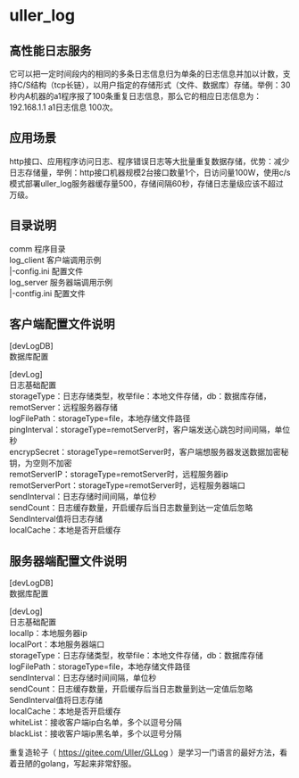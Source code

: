 # uller_log
  
## 高性能日志服务  
它可以把一定时间段内的相同的多条日志信息归为单条的日志信息并加以计数，支持C/S结构（tcp长链），以用户指定的存储形式（文件、数据库）存储。举例：30秒内A机器的a1程序报了100条重复日志信息，那么它的相应日志信息为：192.168.1.1 a1日志信息 100次。

## 应用场景  
http接口、应用程序访问日志、程序错误日志等大批量重复数据存储，优势：减少日志存储量，举例：http接口机器规模2台接口数量1个，日访问量100W，使用c/s模式部署uller_log服务器缓存量500，存储间隔60秒，存储日志量级应该不超过万级。
  
## 目录说明  
comm                程序目录  
log_client          客户端调用示例  
    |-config.ini    配置文件  
log_server          服务器端调用示例  
    |-contfig.ini   配置文件  
  
## 客户端配置文件说明  
[devLogDB]  
数据库配置 

[devLog]  
日志基础配置  
storageType：日志存储类型，枚举file：本地文件存储，db：数据库存储，remotServer：远程服务器存储  
logFilePath：storageType=file，本地存储文件路径  
pingInterval：storageType=remotServer时，客户端发送心跳包时间间隔，单位秒  
encrypSecret：storageType=remotServer时，客户端想服务器发送数据加密秘钥，为空则不加密  
remotServerIP：storageType=remotServer时，远程服务器ip  
remotServerPort：storageType=remotServer时，远程服务器端口  
sendInterval：日志存储时间间隔，单位秒  
sendCount：日志缓存数量，开启缓存后当日志数量到达一定值后忽略SendInterval值将日志存储  
localCache：本地是否开启缓存  

## 服务器端配置文件说明  
[devLogDB]  
数据库配置  

[devLog]  
日志基础配置  
localIp：本地服务器ip  
localPort：本地服务器端口  
storageType：日志存储类型，枚举file：本地文件存储，db：数据库存储 
logFilePath：storageType=file，本地存储文件路径  
sendInterval：日志存储时间间隔，单位秒  
sendCount：日志缓存数量，开启缓存后当日志数量到达一定值后忽略SendInterval值将日志存储  
localCache：本地是否开启缓存  
whiteList：接收客户端ip白名单，多个以逗号分隔  
blackList：接收客户端ip黑名单，多个以逗号分隔  
  
重复造轮子（ https://gitee.com/Uller/GLLog ）是学习一门语言的最好方法，看着丑陋的golang，写起来非常舒服。